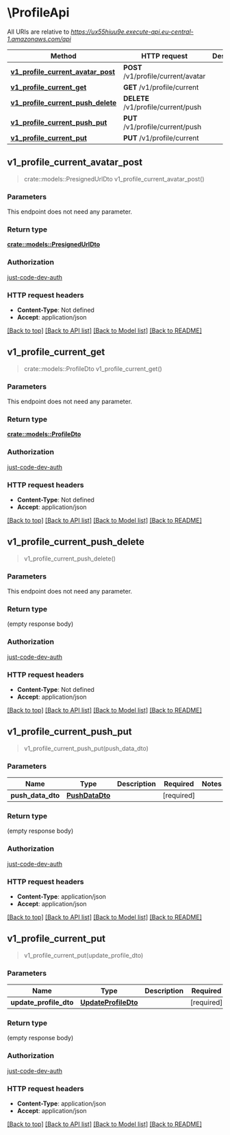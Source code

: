 # \ProfileApi

All URIs are relative to *https://ux55hiuu9e.execute-api.eu-central-1.amazonaws.com/api*

Method | HTTP request | Description
------------- | ------------- | -------------
[**v1_profile_current_avatar_post**](ProfileApi.md#v1_profile_current_avatar_post) | **POST** /v1/profile/current/avatar | 
[**v1_profile_current_get**](ProfileApi.md#v1_profile_current_get) | **GET** /v1/profile/current | 
[**v1_profile_current_push_delete**](ProfileApi.md#v1_profile_current_push_delete) | **DELETE** /v1/profile/current/push | 
[**v1_profile_current_push_put**](ProfileApi.md#v1_profile_current_push_put) | **PUT** /v1/profile/current/push | 
[**v1_profile_current_put**](ProfileApi.md#v1_profile_current_put) | **PUT** /v1/profile/current | 



## v1_profile_current_avatar_post

> crate::models::PresignedUrlDto v1_profile_current_avatar_post()


### Parameters

This endpoint does not need any parameter.

### Return type

[**crate::models::PresignedUrlDto**](PresignedUrlDto.md)

### Authorization

[just-code-dev-auth](../README.md#just-code-dev-auth)

### HTTP request headers

- **Content-Type**: Not defined
- **Accept**: application/json

[[Back to top]](#) [[Back to API list]](../README.md#documentation-for-api-endpoints) [[Back to Model list]](../README.md#documentation-for-models) [[Back to README]](../README.md)


## v1_profile_current_get

> crate::models::ProfileDto v1_profile_current_get()


### Parameters

This endpoint does not need any parameter.

### Return type

[**crate::models::ProfileDto**](ProfileDto.md)

### Authorization

[just-code-dev-auth](../README.md#just-code-dev-auth)

### HTTP request headers

- **Content-Type**: Not defined
- **Accept**: application/json

[[Back to top]](#) [[Back to API list]](../README.md#documentation-for-api-endpoints) [[Back to Model list]](../README.md#documentation-for-models) [[Back to README]](../README.md)


## v1_profile_current_push_delete

> v1_profile_current_push_delete()


### Parameters

This endpoint does not need any parameter.

### Return type

 (empty response body)

### Authorization

[just-code-dev-auth](../README.md#just-code-dev-auth)

### HTTP request headers

- **Content-Type**: Not defined
- **Accept**: application/json

[[Back to top]](#) [[Back to API list]](../README.md#documentation-for-api-endpoints) [[Back to Model list]](../README.md#documentation-for-models) [[Back to README]](../README.md)


## v1_profile_current_push_put

> v1_profile_current_push_put(push_data_dto)


### Parameters


Name | Type | Description  | Required | Notes
------------- | ------------- | ------------- | ------------- | -------------
**push_data_dto** | [**PushDataDto**](PushDataDto.md) |  | [required] |

### Return type

 (empty response body)

### Authorization

[just-code-dev-auth](../README.md#just-code-dev-auth)

### HTTP request headers

- **Content-Type**: application/json
- **Accept**: application/json

[[Back to top]](#) [[Back to API list]](../README.md#documentation-for-api-endpoints) [[Back to Model list]](../README.md#documentation-for-models) [[Back to README]](../README.md)


## v1_profile_current_put

> v1_profile_current_put(update_profile_dto)


### Parameters


Name | Type | Description  | Required | Notes
------------- | ------------- | ------------- | ------------- | -------------
**update_profile_dto** | [**UpdateProfileDto**](UpdateProfileDto.md) |  | [required] |

### Return type

 (empty response body)

### Authorization

[just-code-dev-auth](../README.md#just-code-dev-auth)

### HTTP request headers

- **Content-Type**: application/json
- **Accept**: application/json

[[Back to top]](#) [[Back to API list]](../README.md#documentation-for-api-endpoints) [[Back to Model list]](../README.md#documentation-for-models) [[Back to README]](../README.md)

